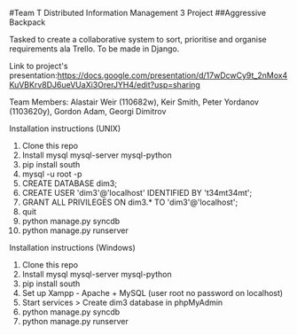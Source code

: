 #Team T Distributed Information Management 3 Project
##Aggressive Backpack

Tasked to create a collaborative system to sort, prioritise and organise requirements ala Trello. To be made in Django.


Link to project's presentation:https://docs.google.com/presentation/d/17wDcwCy9t_2nMox4KuVBKrv8DJ6ueVUaXi3OrerJYH4/edit?usp=sharing

Team Members: Alastair Weir (110682w), Keir Smith, Peter Yordanov (1103620y), Gordon Adam, Georgi Dimitrov


Installation instructions (UNIX)

1. Clone this repo
2. Install mysql mysql-server mysql-python
3. pip install south
4. mysql -u root -p
5. CREATE DATABASE dim3;
6. CREATE USER 'dim3'@'localhost' IDENTIFIED BY 't34mt34mt';
7. GRANT ALL PRIVILEGES ON dim3.* TO 'dim3'@'localhost';
8. quit
9. python manage.py syncdb
10. python manage.py runserver

Installation instructions (Windows)

1. Clone this repo
2. Install mysql mysql-server mysql-python
3. pip install south
4. Set up Xampp  - Apache + MySQL (user root no password on localhost)
5. Start services > Create dim3 database in phpMyAdmin
6. python manage.py syncdb
7. python manage.py runserver
